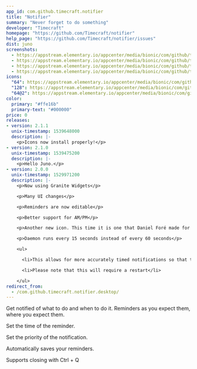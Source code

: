 ```yaml
---
app_id: com.github.timecraft.notifier
title: "Notifier"
summary: "Never forget to do something"
developer: "Timecraft"
homepage: "https://github.com/Timecraft/notifier"
help_page: "https://github.com/Timecraft/notifier/issues"
dist: juno
screenshots:
  - https://appstream.elementary.io/appcenter/media/bionic/com/github/timecraft.notifier/88FEDC5E593DB35E2115AA89ADD4F3E4/screenshots/image-1_orig.png
  - https://appstream.elementary.io/appcenter/media/bionic/com/github/timecraft.notifier/88FEDC5E593DB35E2115AA89ADD4F3E4/screenshots/image-2_orig.png
  - https://appstream.elementary.io/appcenter/media/bionic/com/github/timecraft.notifier/88FEDC5E593DB35E2115AA89ADD4F3E4/screenshots/image-3_orig.png
  - https://appstream.elementary.io/appcenter/media/bionic/com/github/timecraft.notifier/88FEDC5E593DB35E2115AA89ADD4F3E4/screenshots/image-4_orig.png
icons:
  "64": https://appstream.elementary.io/appcenter/media/bionic/com/github/timecraft.notifier/88FEDC5E593DB35E2115AA89ADD4F3E4/icons/64x64/com.github.timecraft.notifier_com.github.timecraft.notifier.png
  "128": https://appstream.elementary.io/appcenter/media/bionic/com/github/timecraft.notifier/88FEDC5E593DB35E2115AA89ADD4F3E4/icons/128x128/com.github.timecraft.notifier_com.github.timecraft.notifier.png
  "64@2": https://appstream.elementary.io/appcenter/media/bionic/com/github/timecraft.notifier/88FEDC5E593DB35E2115AA89ADD4F3E4/icons/64x64@2/com.github.timecraft.notifier_com.github.timecraft.notifier.png
color:
  primary: "#ffe16b"
  primary-text: "#000000"
price: 0
releases:
- version: 2.1.1
  unix-timestamp: 1539648000
  description: |-
    <p>Icons now install properly!</p>
- version: 2.1.0
  unix-timestamp: 1539475200
  description: |-
    <p>Hello Juno.</p>
- version: 2.0.0
  unix-timestamp: 1529971200
  description: |-
    <p>Now using Granite Widgets</p>

    <p>Many UI changes</p>

    <p>Reminders are now editable</p>

    <p>Better support for AM/PM</p>

    <p>Another new icon. This time it is one that Daniel Foré made for the app</p>

    <p>Daemon runs every 15 seconds instead of every 60 seconds</p>

    <ul>

      <li>This allows for more accurately timed notifications so that they are not late</li>

      <li>Please note that this will require a restart</li>

    </ul>
redirect_from:
  - /com.github.timecraft.notifier.desktop/
---
```


<p>Get notified of what to do and when to do it. Reminders as you expect them, where you expect them.</p>
<p>Set the time of the reminder.</p>
<p>Set the priority of the notification.</p>
<p>Automatically saves your reminders.</p>
<p>Supports closing with Ctrl + Q</p>